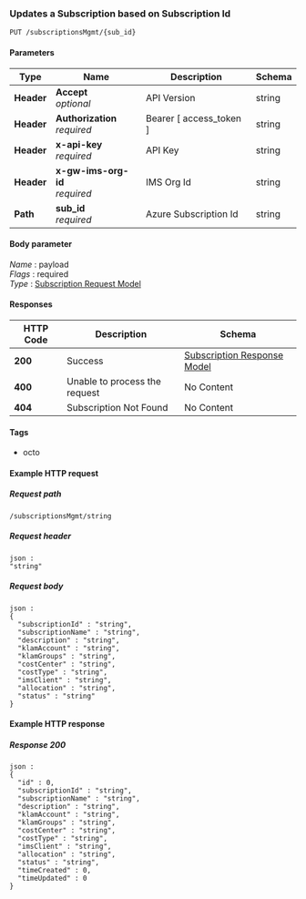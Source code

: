 
<a name="updates-a-subscription-based-on-id"></a>
### Updates a Subscription based on Subscription Id
```
PUT /subscriptionsMgmt/{sub_id}
```


#### Parameters

|Type|Name|Description|Schema|
|---|---|---|---|
|**Header**|**Accept**  <br>*optional*|API Version|string|
|**Header**|**Authorization**  <br>*required*|Bearer [ access_token ]|string|
|**Header**|**x-api-key**  <br>*required*|API Key|string|
|**Header**|**x-gw-ims-org-id**  <br>*required*|IMS Org Id|string|
|**Path**|**sub_id**  <br>*required*|Azure Subscription Id|string|


#### Body parameter
*Name* : payload  
*Flags* : required  
*Type* : [Subscription Request Model](../definitions/Subscription_Request_Model.md#subscription-request-model)


#### Responses

|HTTP Code|Description|Schema|
|---|---|---|
|**200**|Success|[Subscription Response Model](../definitions/Subscription_Response_Model.md#subscription-response-model)|
|**400**|Unable to process the request|No Content|
|**404**|Subscription Not Found|No Content|


#### Tags

* octo


#### Example HTTP request

##### Request path
```
/subscriptionsMgmt/string
```


##### Request header
```
json :
"string"
```


##### Request body
```
json :
{
  "subscriptionId" : "string",
  "subscriptionName" : "string",
  "description" : "string",
  "klamAccount" : "string",
  "klamGroups" : "string",
  "costCenter" : "string",
  "costType" : "string",
  "imsClient" : "string",
  "allocation" : "string",
  "status" : "string"
}
```


#### Example HTTP response

##### Response 200
```
json :
{
  "id" : 0,
  "subscriptionId" : "string",
  "subscriptionName" : "string",
  "description" : "string",
  "klamAccount" : "string",
  "klamGroups" : "string",
  "costCenter" : "string",
  "costType" : "string",
  "imsClient" : "string",
  "allocation" : "string",
  "status" : "string",
  "timeCreated" : 0,
  "timeUpdated" : 0
}
```



